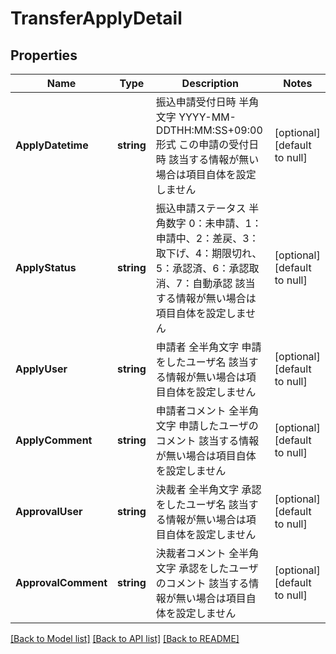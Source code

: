 # TransferApplyDetail

## Properties
Name | Type | Description | Notes
------------ | ------------- | ------------- | -------------
**ApplyDatetime** | **string** | 振込申請受付日時 半角文字 YYYY-MM-DDTHH:MM:SS+09:00形式 この申請の受付日時 該当する情報が無い場合は項目自体を設定しません  | [optional] [default to null]
**ApplyStatus** | **string** | 振込申請ステータス 半角数字 0：未申請、1：申請中、2：差戻、3：取下げ、4：期限切れ、5：承認済、6：承認取消、7：自動承認 該当する情報が無い場合は項目自体を設定しません  | [optional] [default to null]
**ApplyUser** | **string** | 申請者 全半角文字 申請をしたユーザ名 該当する情報が無い場合は項目自体を設定しません  | [optional] [default to null]
**ApplyComment** | **string** | 申請者コメント 全半角文字 申請したユーザのコメント 該当する情報が無い場合は項目自体を設定しません  | [optional] [default to null]
**ApprovalUser** | **string** | 決裁者 全半角文字 承認をしたユーザ名 該当する情報が無い場合は項目自体を設定しません  | [optional] [default to null]
**ApprovalComment** | **string** | 決裁者コメント 全半角文字 承認をしたユーザのコメント 該当する情報が無い場合は項目自体を設定しません  | [optional] [default to null]

[[Back to Model list]](../README.md#documentation-for-models) [[Back to API list]](../README.md#documentation-for-api-endpoints) [[Back to README]](../README.md)

